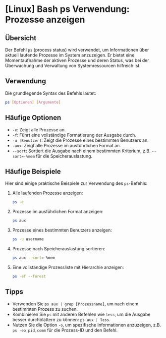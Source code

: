 # [Linux] Bash ps Verwendung: Prozesse anzeigen

## Übersicht
Der Befehl `ps` (process status) wird verwendet, um Informationen über aktuell laufende Prozesse im System anzuzeigen. Er bietet eine Momentaufnahme der aktiven Prozesse und deren Status, was bei der Überwachung und Verwaltung von Systemressourcen hilfreich ist.

## Verwendung
Die grundlegende Syntax des Befehls lautet:

```bash
ps [Optionen] [Argumente]
```

## Häufige Optionen
- `-e`: Zeigt alle Prozesse an.
- `-f`: Führt eine vollständige Formatierung der Ausgabe durch.
- `-u [Benutzer]`: Zeigt die Prozesse eines bestimmten Benutzers an.
- `-aux`: Zeigt alle Prozesse im ausführlichen Format an.
- `--sort`: Sortiert die Ausgabe nach einem bestimmten Kriterium, z.B. `--sort=-%mem` für die Speicherauslastung.

## Häufige Beispiele
Hier sind einige praktische Beispiele zur Verwendung des `ps`-Befehls:

1. Alle laufenden Prozesse anzeigen:
   ```bash
   ps -e
   ```

2. Prozesse im ausführlichen Format anzeigen:
   ```bash
   ps aux
   ```

3. Prozesse eines bestimmten Benutzers anzeigen:
   ```bash
   ps -u username
   ```

4. Prozesse nach Speicherauslastung sortieren:
   ```bash
   ps aux --sort=-%mem
   ```

5. Eine vollständige Prozessliste mit Hierarchie anzeigen:
   ```bash
   ps -ef --forest
   ```

## Tipps
- Verwenden Sie `ps aux | grep [Prozessname]`, um nach einem bestimmten Prozess zu suchen.
- Kombinieren Sie `ps` mit anderen Befehlen wie `less`, um die Ausgabe besser durchblättern zu können: `ps aux | less`.
- Nutzen Sie die Option `-o`, um spezifische Informationen anzuzeigen, z.B. `ps -eo pid,comm` für die Prozess-ID und den Befehl.